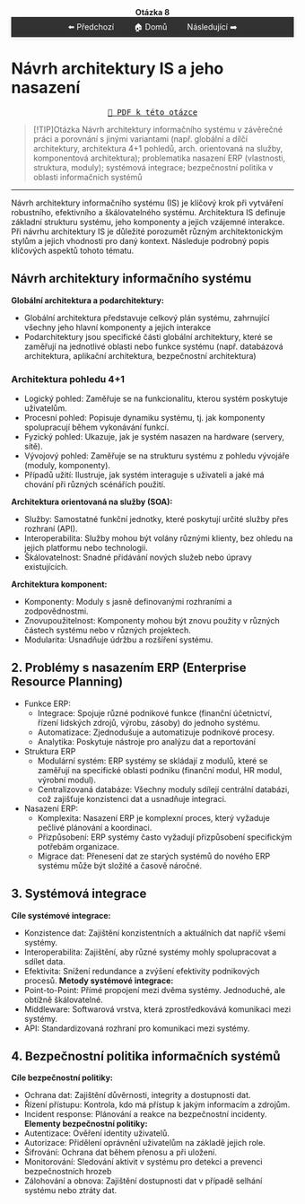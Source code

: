<div align="center" style="margin-top: 16px;">
    <strong>Otázka 8</strong>
</div>

<nav style="
    position: sticky;
    top: 0;
    z-index: 100;
    background: rgba(0,0,0,0.8);
    padding: 8px 0 4px 0;
    box-shadow: 0 2px 8px rgba(0,0,0,0.1);
    text-align: center;
">
    <a href="07.md" style="color:white; text-decoration:none; margin: 0 16px;">⬅️ Předchozí</a>
    <a href="../README.md" style="color:white; text-decoration:none; margin: 0 16px;">🏠 Domů</a>
    <a href="09.md" style="color:white; text-decoration:none; margin: 0 16px;">Následující ➡️</a>
</nav>

# Návrh architektury IS a jeho nasazení

<div align="center">

[<kbd> 📄 PDF k této otázce](08.pdf)  

</div> 

> [!TIP]Otázka
> Návrh architektury informačního systému v závěrečné práci a porovnání s jinými variantami (např. globální a dílčí architektury, architektura 4+1 pohledů, arch. orientovaná na služby, komponentová architektura); problematika nasazení ERP (vlastnosti, struktura, moduly); systémová integrace; bezpečnostní politika v oblasti informačních systémů

---

Návrh architektury informačního systému (IS) je klíčový krok při vytváření robustního, efektivního a škálovatelného systému. Architektura IS definuje základní strukturu systému, jeho komponenty a jejich vzájemné interakce. Při návrhu architektury IS je důležité porozumět různým architektonickým stylům a jejich vhodnosti pro daný kontext. Následuje podrobný popis klíčových aspektů tohoto tématu.

## Návrh architektury informačního systému

**Globální architektura a podarchitektury:**

- Globální architektura představuje celkový plán systému, zahrnující všechny jeho hlavní komponenty a jejich interakce
- Podarchitektury jsou specifické části globální architektury, které se zaměřují na jednotlivé oblasti nebo funkce systému (např. databázová architektura, aplikační architektura, bezpečnostní architektura)

### Architektura pohledu 4+1
- Logický pohled: Zaměřuje se na funkcionalitu, kterou systém poskytuje uživatelům.
- Procesní pohled: Popisuje dynamiku systému, tj. jak komponenty spolupracují během vykonávání funkcí.
- Fyzický pohled: Ukazuje, jak je systém nasazen na hardware (servery, sítě).
- Vývojový pohled: Zaměřuje se na strukturu systému z pohledu vývojáře (moduly, komponenty).
- Případů užití: Ilustruje, jak systém interaguje s uživateli a jaké má chování při různých scénářích použití.

**Architektura orientovaná na služby (SOA):**

- Služby: Samostatné funkční jednotky, které poskytují určité služby přes rozhraní (API).
- Interoperabilita: Služby mohou být volány různými klienty, bez ohledu na jejich platformu nebo technologii.
- Škálovatelnost: Snadné přidávání nových služeb nebo úpravy existujících.

**Architektura komponent:**

- Komponenty: Moduly s jasně definovanými rozhraními a zodpovědnostmi.
- Znovupoužitelnost: Komponenty mohou být znovu použity v různých částech systému nebo v různých projektech.
- Modularita: Usnadňuje údržbu a rozšíření systému.

## 2. Problémy s nasazením ERP (Enterprise Resource Planning)
- Funkce ERP:
    - Integrace: Spojuje různé podnikové funkce (finanční účetnictví, řízení lidských zdrojů, výrobu, zásoby) do jednoho systému.
    - Automatizace: Zjednodušuje a automatizuje podnikové procesy.
    - Analytika: Poskytuje nástroje pro analýzu dat a reportování
- Struktura ERP
    - Modulární systém: ERP systémy se skládají z modulů, které se zaměřují na specifické oblasti podniku (finanční modul, HR modul, výrobní modul).
    - Centralizovaná databáze: Všechny moduly sdílejí centrální databázi, což zajišťuje konzistenci dat a usnadňuje integraci.
- Nasazení ERP:
    - Komplexita: Nasazení ERP je komplexní proces, který vyžaduje pečlivé plánování a koordinaci.
    - Přizpůsobení: ERP systémy často vyžadují přizpůsobení specifickým potřebám organizace.
    - Migrace dat: Přenesení dat ze starých systémů do nového ERP systému může být složité a časově náročné.
## 3. Systémová integrace
**Cíle systémové integrace:**
- Konzistence dat: Zajištění konzistentních a aktuálních dat napříč všemi systémy.
- Interoperabilita: Zajištění, aby různé systémy mohly spolupracovat a sdílet data.
- Efektivita: Snížení redundance a zvýšení efektivity podnikových procesů.
**Metody systémové integrace:**
- Point-to-Point: Přímé propojení mezi dvěma systémy. Jednoduché, ale obtížně škálovatelné.
- Middleware: Softwarová vrstva, která zprostředkovává komunikaci mezi systémy.
- API: Standardizovaná rozhraní pro komunikaci mezi systémy.
## 4. Bezpečnostní politika informačních systémů
**Cíle bezpečnostní politiky:**
- Ochrana dat: Zajištění důvěrnosti, integrity a dostupnosti dat.
- Řízení přístupu: Kontrola, kdo má přístup k jakým informacím a zdrojům.
- Incident response: Plánování a reakce na bezpečnostní incidenty.
**Elementy bezpečnostní politiky:**
- Autentizace: Ověření identity uživatelů.
- Autorizace: Přidělení oprávnění uživatelům na základě jejich role.
- Šifrování: Ochrana dat během přenosu a při uložení.
- Monitorování: Sledování aktivit v systému pro detekci a prevenci bezpečnostních hrozeb
- Zálohování a obnova: Zajištění dostupnosti dat v případě selhání systému nebo ztráty dat.

